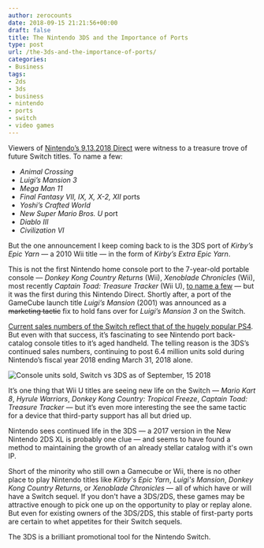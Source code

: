 ```yaml
---
author: zerocounts
date: 2018-09-15 21:21:56+00:00
draft: false
title: The Nintendo 3DS and the Importance of Ports
type: post
url: /the-3ds-and-the-importance-of-ports/
categories:
- Business
tags:
- 2ds
- 3ds
- business
- nintendo
- ports
- switch
- video games
---
```


Viewers of [Nintendo’s 9.13.2018 Direct](https://www.nintendo.com/nintendo-direct/09-13-2018/) were witness to a treasure trove of future Switch titles. To name a few:

- _Animal Crossing_
-  _Luigi’s Mansion 3_
- _Mega Man 11_
- _Final Fantasy VII, IX, X, X-2, XII_ ports
- _Yoshi’s Crafted World_
- _New Super Mario Bros. U_ port
- _Diablo III_
- _Civilization VI_

But the one announcement I keep coming back to is the 3DS port of _Kirby’s Epic Yarn_ — a 2010 Wii title — in the form of _Kirby’s Extra Epic Yarn_.

This is not the first Nintendo home console port to the 7-year-old portable console — _Donkey Kong Country Returns_ (Wii), _Xenoblade Chronicles_ (Wii), most recently _Captain Toad: Treasure Tracker_ (Wii U), [to name a few](http://nintendo.wikia.com/wiki/List_of_games_re-released_onto_Nintendo_handhelds) — but it was the first during this Nintendo Direct. Shortly after, a port of the GameCube launch title _Luigi’s Mansion_ (2001) was announced as a ~~marketing tactic~~ fix to hold fans over for _Luigi’s Mansion 3_ on the Switch.

[Current s](https://www.zerocounts.net/business/some-numbers-that-illustrate-nintendo-switchs-massive-success/)[ales ](https://www.zerocounts.net/business/some-numbers-that-illustrate-nintendo-switchs-massive-success/)[numbers ](https://www.zerocounts.net/business/some-numbers-that-illustrate-nintendo-switchs-massive-success/)[of the Switch reflect that of the hugely popular PS4](https://www.zerocounts.net/business/some-numbers-that-illustrate-nintendo-switchs-massive-success/). But even with that success, it’s fascinating to see Nintendo port back-catalog console titles to it’s aged handheld. The telling reason is the 3DS’s continued sales numbers, continuing to post 6.4 million units sold during Nintendo’s fiscal year 2018 ending March 31, 2018 alone.

![Console units sold, Switch vs 3DS as of September, 15 2018](/2018-09-15-units-sold-switch-3ds.png)

It’s one thing that Wii U titles are seeing new life on the Switch — _Mario Kart 8_, _Hyrule Warriors_, _Donkey Kong Country: Tropical Freeze_, _Captain Toad: Treasure Tracker_ — but it’s even more interesting the see the same tactic for a device that third-party support has all but dried up.

Nintendo sees continued life in the 3DS — a 2017 version in the New Nintendo 2DS XL is probably one clue — and seems to have found a method to maintaining the growth of an already stellar catalog with it's own IP.

Short of the minority who still own a Gamecube or Wii, there is no other place to play Nintendo titles like _Kirby's Epic Yarn_, _Luigi's Mansion_, _Donkey Kong Country Returns_, or _Xenoblade Chronicles_ — all of which have or will have a Switch sequel. If you don't have a 3DS/2DS, these games may be attractive enough to pick one up on the opportunity to play or replay alone. But even for existing owners of the 3DS/2DS, this stable of first-party ports are certain to whet appetites for their Switch sequels.

The 3DS is a brilliant promotional tool for the Nintendo Switch.